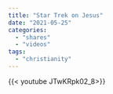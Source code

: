 ```yaml
---
title: "Star Trek on Jesus"
date: "2021-05-25"
categories:
  - "shares"
  - "videos"
tags:
  - "christianity"
---
```


<div style="width: 70vw;">{{< youtube JTwKRpk02_8>}}</div>
